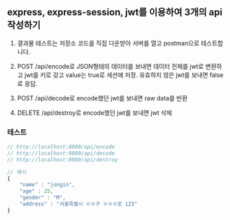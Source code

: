 ## express, express-session, jwt를 이용하여 3개의 api 작성하기


1. 결과물 테스트는 저장소 코드를 직접 다운받아 서버를 열고 postman으로 테스트합니다.

2. POST /api/encode로 JSON형태의 데이터를 보내면 데이터 전체를 jwt로 변환하고 jwt를 키로 갖고 value는 true로 세션에 저장. 유효하지 않은 jwt를 보내면 false로 응답.

3. POST /api/decode로 encode했던 jwt를 보내면 raw data를 반환

4. DELETE /api/destroy로 encode했던 jwt를 보내면 jwt 삭제


### 테스트 

```javascript
// http://localhost:8080/api/encode
// http://localhost:8080/api/decode
// http://localhost:8080/api/destroy

// 예시 
{
	"name" : "jongin",
	"age" : 25,
	"gender" : "M",
	"address" : "서울특별시 ㅇㅇ구 ㅇㅇㅇ로 123"
}
```

